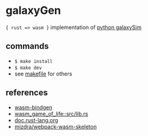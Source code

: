 # galaxyGen

`{ rust => wasm }` implementation of [python galaxySim](https://github.com/lynncyrin/galaxySim)

## commands

* `$ make install`
* `$ make dev`
* see [makefile](makefile) for others

## references

* [wasm-bindgen](https://github.com/rustwasm/wasm-bindgen)
* [wasm_game_of_life::src/lib.rs](https://github.com/rustwasm/wasm_game_of_life/blob/9027577f61ec55dd4caa29febce9c49489d90fd3/src/lib.rs)
* [doc.rust-lang.org](https://doc.rust-lang.org/book/second-edition/)
* [mizdra/webpack-wasm-skeleton](https://github.com/mizdra/webpack-wasm-skeleton)
